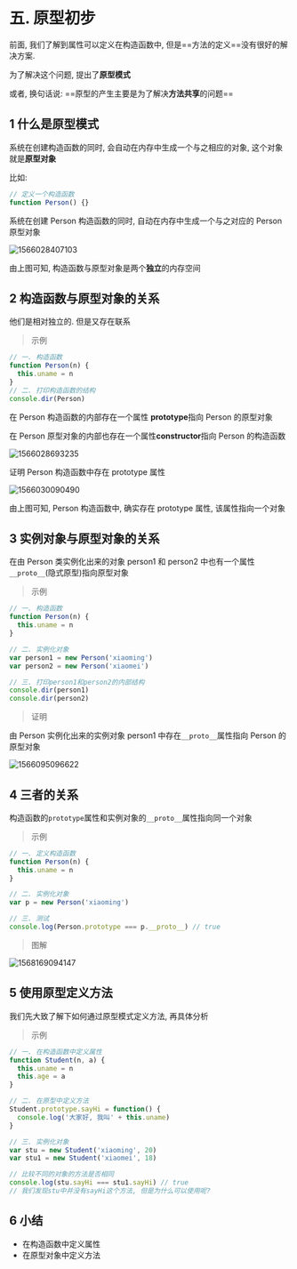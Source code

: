 # 五. 原型初步

前面, 我们了解到属性可以定义在构造函数中, 但是==方法的定义==没有很好的解决方案.

为了解决这个问题, 提出了**原型模式**

或者, 换句话说: ==原型的产生主要是为了解决**方法共享**的问题==

## 1 什么是原型模式

系统在创建构造函数的同时, 会自动在内存中生成一个与之相应的对象, 这个对象就是**原型对象**

比如:

```js
// 定义一个构造函数
function Person() {}
```

系统在创建 Person 构造函数的同时, 自动在内存中生成一个与之对应的 Person 原型对象

![1566028407103](images/1566028407103.png)

由上图可知, 构造函数与原型对象是两个**独立**的内存空间

## 2 构造函数与原型对象的关系

他们是相对独立的. 但是又存在联系

> 示例

```js
// 一. 构造函数
function Person(n) {
  this.uname = n
}
// 二. 打印构造函数的结构
console.dir(Person)
```

在 Person 构造函数的内部存在一个属性 **prototype**指向 Person 的原型对象

在 Person 原型对象的内部也存在一个属性**constructor**指向 Person 的构造函数

![1566028693235](images/1566028693235.png)

证明 Person 构造函数中存在 prototype 属性

![1566030090490](images/1566030090490.png)

由上图可知, Person 构造函数中, 确实存在 prototype 属性, 该属性指向一个对象

## 3 实例对象与原型对象的关系

在由 Person 类实例化出来的对象 person1 和 person2 中也有一个属性`__proto__`(隐式原型)指向原型对象

> 示例

```js
// 一. 构造函数
function Person(n) {
  this.uname = n
}

// 二. 实例化对象
var person1 = new Person('xiaoming')
var person2 = new Person('xiaomei')

// 三. 打印person1和person2的内部结构
console.dir(person1)
console.dir(person2)
```

> 证明

由 Person 实例化出来的实例对象 person1 中存在`__proto__`属性指向 Person 的原型对象

![1566095096622](images/1566095096622.png)

## 4 三者的关系

构造函数的`prototype`属性和实例对象的`__proto__`属性指向同一个对象

> 示例

```js
// 一. 定义构造函数
function Person(n) {
  this.uname = n
}

// 二. 实例化对象
var p = new Person('xiaoming')

// 三. 测试
console.log(Person.prototype === p.__proto__) // true
```

> 图解

![1568169094147](images/1568169094147.png)

## 5 使用原型定义方法

我们先大致了解下如何通过原型模式定义方法, 再具体分析

> 示例

```js
// 一. 在构造函数中定义属性
function Student(n, a) {
  this.uname = n
  this.age = a
}

// 二. 在原型中定义方法
Student.prototype.sayHi = function() {
  console.log('大家好, 我叫' + this.uname)
}

// 三. 实例化对象
var stu = new Student('xiaoming', 20)
var stu1 = new Student('xiaomei', 18)

// 比较不同的对象的方法是否相同
console.log(stu.sayHi === stu1.sayHi) // true
// 我们发现stu中并没有sayHi这个方法, 但是为什么可以使用呢?
```

## 6 小结

- 在构造函数中定义属性
- 在原型对象中定义方法

# 